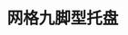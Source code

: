 ---
title: "网格九脚型托盘"
description: "四面可插，使用加强筋，颜色可定制"
image : "images/products/open-nine/9leg-main.jpg"
bg_image: "images/feature-bg.jpg"
product_categories: ["网格九脚型托盘"]
weight: 1
type: "products"
products:
  enable: true
  items:
    - name: "网格六脚型-1006"
      specs: "尺寸:100*60*14cm | 重量:3kg | 动载:0.2吨"
      image: "images/products/open-nine/6leg-1006.jpg" 

    - name: "网格九脚型-0808"
      specs: "尺寸:80*80*14cm | 重量:3.5kg | 动载:0.2吨"
      image: "images/products/open-nine/9leg-0808.jpg" 

    - name: "网格九脚型-0909"
      specs: "尺寸:90*90*14cm | 重量:4.2kg | 动载:0.2吨"
      image: "images/products/open-nine/9leg-0909.jpg" 

    - name: "网格九脚型-1008"
      specs: "尺寸:100*80*14cm | 重量:4.3、5.25kg | 动载:0.4吨"
      image: "images/products/open-nine/9leg-1008.jpg" 

    - name: "网格九脚型-1010"
      specs: "尺寸:100*100*14cm | 重量:5.2kg | 动载:0.4吨"
      image: "images/products/open-nine/9leg-1010.jpg" 

    - name: "网格九脚型-1111"
      specs: "尺寸:110*110*14cm | 重量:6、7kg | 动载:0.4、0.5吨"
      image: "images/products/open-nine/9leg-1111.jpg" 

    - name: "网格九脚型-1208"
      specs: "尺寸:120*80*14cm | 重量:5.5、6.25kg | 动载:0.4、0.6吨"
      image: "images/products/open-nine/9leg-1208.jpg" 

    - name: "网格九脚型-1210A"
      specs: "尺寸:120*100*14cm | 重量:6kg | 动载:0.4吨"
      image: "images/products/open-nine/9leg-1210A.jpg" 
    
    - name: "网格九脚型-1210B"
      specs: "尺寸:120*100*14cm | 重量:7kg | 动载:0.5吨"
      image: "images/products/open-nine/9leg-1210B.jpg" 

    - name: "网格九脚型-1210C"
      specs: "尺寸:120*100*14cm | 重量:8kg | 动载:0.6吨"
      image: "images/products/open-nine/9leg-1210C.jpg" 

    - name: "网格九脚型-1210D"
      specs: "尺寸:120*100*14cm | 重量:9kg | 动载:0.7吨"
      image: "images/products/open-nine/9leg-1210D.jpg" 

    - name: "网格九脚型-1211"
      specs: "尺寸:120*110*14cm | 重量:7kg | 动载:0.6吨"
      image: "images/products/open-nine/9leg-1211.jpg" 

    - name: "网格九脚型-1212"
      specs: "尺寸:120*120*14cm | 重量:8.25kg | 动载:0.7吨"
      image: "images/products/open-nine/9leg-1212.jpg" 
    
    - name: "网格九脚型-1311"
      specs: "尺寸:130*110*14cm | 重量:8.8kg | 动载:0.8吨"
      image: "images/products/open-nine/9leg-1311.jpg" 
    
    - name: "网格九脚型"
      specs: ""
      image: "images/products/open-nine/9leg-main.jpg" 
---